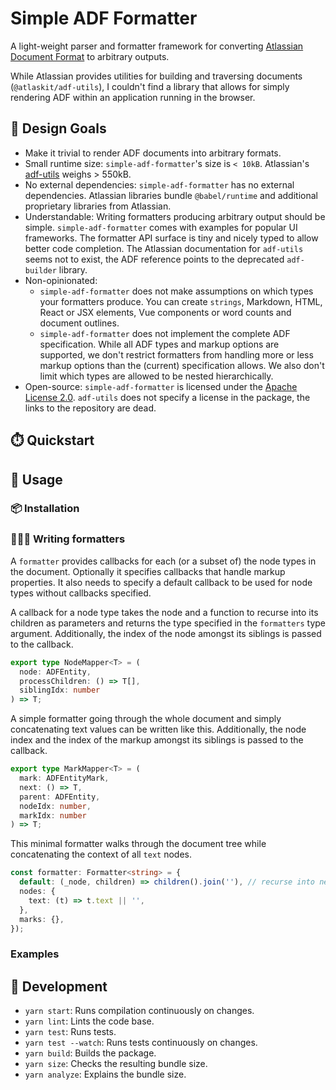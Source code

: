 # Simple ADF Formatter

A light-weight parser and formatter framework for converting [Atlassian Document
Format](https://developer.atlassian.com/cloud/jira/platform/apis/document/structure/) to arbitrary outputs.

While Atlassian provides utilities for building and traversing documents (`@atlaskit/adf-utils`), I
couldn't find a library that allows for simply rendering ADF within an
application running in the browser.

## 🎨 Design Goals

* Make it trivial to render ADF documents into arbitrary formats.
* Small runtime size: `simple-adf-formatter`'s size is `< 10kB`. Atlassian's [adf-utils](https://www.npmjs.com/package/@atlaskit/adf-utils) weighs > 550kB.
* No external dependencies: `simple-adf-formatter` has no external dependencies.
  Atlassian libraries bundle `@babel/runtime` and additional proprietary
  libraries from Atlassian.
* Understandable: Writing formatters producing arbitrary output should be
  simple. `simple-adf-formatter` comes with examples for popular UI frameworks.
  The formatter API surface is tiny and nicely typed to allow better code completion. The
  Atlassian documentation for `adf-utils` seems not to exist, the ADF reference
  points to the deprecated `adf-builder` library.
* Non-opinionated:
  * `simple-adf-formatter` does not make assumptions on which types your
    formatters produce. You can create `strings`, Markdown, HTML, React or JSX
    elements, Vue components or word counts and document outlines.
  * `simple-adf-formatter` does not implement the complete ADF specification.
    While all ADF types and markup options are supported, we don't restrict
    formatters from handling more or less markup options than the (current)
    specification allows. We also don't limit which types are allowed to be
    nested hierarchically.
* Open-source: `simple-adf-formatter` is licensed under the [Apache License
  2.0](https://spdx.org/licenses/Apache-2.0.html). `adf-utils` does not specify
  a license in the package, the links to the repository are dead.

## ⏱️ Quickstart

## 📖 Usage

### 📦 Installation

### 👩🏾‍🎨 Writing formatters

A `formatter` provides callbacks for each (or a subset of) the
node types in the document. Optionally it specifies callbacks that handle markup
properties. It also needs to specify a default callback to be used for node
types without callbacks specified.

A callback for a node type takes the node and a function to recurse into its
children as parameters and returns the type specified in the `formatters` type
argument. Additionally, the index of the node amongst its siblings is passed to
the callback.

```ts
export type NodeMapper<T> = (
  node: ADFEntity,
  processChildren: () => T[],
  siblingIdx: number
) => T;
```

A simple formatter going through the whole document and simply concatenating
text values can be written like this. Additionally, the node index and the index
of the markup amongst its siblings is passed to the callback.

```ts
export type MarkMapper<T> = (
  mark: ADFEntityMark,
  next: () => T,
  parent: ADFEntity,
  nodeIdx: number,
  markIdx: number
) => T;
```

This minimal formatter walks through the document tree while concatenating the
context of all `text` nodes.

```ts
const formatter: Formatter<string> = {
  default: (_node, children) => children().join(''), // recurse into nested nodes and concatenate the result
  nodes: {
    text: (t) => t.text || '',
  },
  marks: {},
}); 
```

### Examples

## 🔧 Development

* `yarn start`: Runs compilation continuously on changes.
* `yarn lint`: Lints the code base.
* `yarn test`: Runs tests.
* `yarn test --watch`: Runs tests continuously on changes.
* `yarn build`: Builds the package.
* `yarn size`: Checks the resulting bundle size.
* `yarn analyze`: Explains the bundle size.
